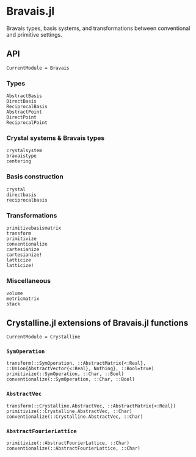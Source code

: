 # Bravais.jl

Bravais types, basis systems, and transformations between conventional and primitive settings.

## API

```@meta
CurrentModule = Bravais
```

### Types
```@docs
AbstractBasis
DirectBasis
ReciprocalBasis
AbstractPoint
DirectPoint
ReciprocalPoint
```

### Crystal systems & Bravais types
```@docs
crystalsystem
bravaistype
centering
```

### Basis construction
```@docs
crystal
directbasis
reciprocalbasis
```

### Transformations
```@docs
primitivebasismatrix
transform
primitivize
conventionalize
cartesianize
cartesianize!
latticize
latticize!
```

### Miscellaneous
```@docs
volume
metricmatrix
stack
```

## Crystalline.jl extensions of Bravais.jl functions

```@meta
CurrentModule = Crystalline
```

### `SymOperation`
```@docs
transform(::SymOperation, ::AbstractMatrix{<:Real}, ::Union{AbstractVector{<:Real}, Nothing}, ::Bool=true)
primitivize(::SymOperation, ::Char, ::Bool)
conventionalize(::SymOperation, ::Char, ::Bool)
```

### `AbstractVec`
```@docs
transform(::Crystalline.AbstractVec, ::AbstractMatrix{<:Real})
primitivize(::Crystalline.AbstractVec, ::Char)
conventionalize(::Crystalline.AbstractVec, ::Char)
```

### `AbstractFourierLattice`
```@docs
primitivize(::AbstractFourierLattice, ::Char)
conventionalize(::AbstractFourierLattice, ::Char)
```